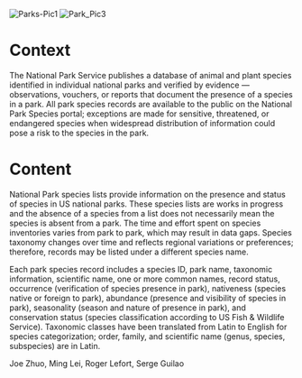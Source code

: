 ![Parks-Pic1](https://user-images.githubusercontent.com/49292265/63629433-2411c000-c5e0-11e9-8efb-2edd24d53add.jpg)
![Park_Pic3](https://user-images.githubusercontent.com/49292265/63629708-c1212880-c5e1-11e9-838b-4b2472cbbbb1.jpg)

# Context
The National Park Service publishes a database of animal and plant species identified in individual national parks and verified by evidence — observations, vouchers, or reports that document the presence of a species in a park. All park species records are available to the public on the National Park Species portal; exceptions are made for sensitive, threatened, or endangered species when widespread distribution of information could pose a risk to the species in the park.

# Content
National Park species lists provide information on the presence and status of species in US national parks. These species lists are works in progress and the absence of a species from a list does not necessarily mean the species is absent from a park. The time and effort spent on species inventories varies from park to park, which may result in data gaps. Species taxonomy changes over time and reflects regional variations or preferences; therefore, records may be listed under a different species name.

Each park species record includes a species ID, park name, taxonomic information, scientific name, one or more common names, record status, occurrence (verification of species presence in park), nativeness (species native or foreign to park), abundance (presence and visibility of species in park), seasonality (season and nature of presence in park), and conservation status (species classification according to US Fish & Wildlife Service). Taxonomic classes have been translated from Latin to English for species categorization; order, family, and scientific name (genus, species, subspecies) are in Latin.



Joe Zhuo,
Ming Lei,
Roger Lefort,
Serge Guilao
